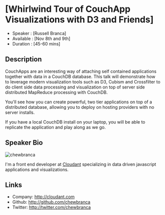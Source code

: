 [Whirlwind Tour of CouchApp Visualizations with D3 and Friends]
========================

* Speaker   : [Russell Branca]
* Available : [Nov 8th and 9th]
* Duration  : [45-60 mins]

Description
-----------

CouchApps are an interesting way of attaching self contained
applications together with data in a CouchDB database. This talk will
demonstrate how to leverage modern visualization tools such as D3,
Cubism and Crossfilter to do client side data processing and
visualization on top of server side distributed MapReduce processing
with CouchDB.

You'll see how you can create powerful, two tier applications on top of
a distributed database, allowing you to deploy on hosting providers
with no server installs.

If you have a local CouchDB install on your laptop, you will be able
to replicate the application and play along as we go.


Speaker Bio
-----------

![chewbranca](https://raw.github.com/cloudant/cascadiajs.github.com/chewbranca/proposal/chewbranca.png)

I'm a front end developer at [Cloudant](http://cloudant.com)
specializing in data driven javascript applications and visualizations.


Links
-----

* Company: http://cloudant.com
* Github: http://github.com/chewbranca
* Twitter: http://twitter.com/chewbranca
